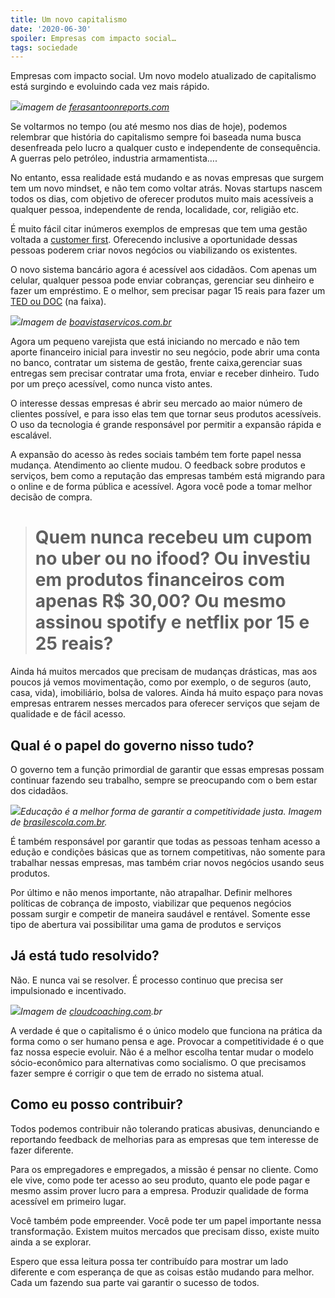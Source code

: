 ```yaml
---
title: Um novo capitalismo
date: '2020-06-30'
spoiler: Empresas com impacto social…
tags: sociedade
---
```


Empresas com impacto social. Um novo modelo atualizado de capitalismo está surgindo e evoluindo cada vez mais rápido.

![](https://firebasestorage.googleapis.com/v0/b/from-tatooine.appspot.com/o/um-novo-capitalismo%2F1_KzG6yV7BSj7gZV8NETh-fQ.jpeg?alt=media&token=a7d085fd-c634-464f-bdc0-a7acc9c0d336)*imagem de [ferasantoonreports.com](https://ferasantoonreports.com/raise-entrepreneurial-children/)*

Se voltarmos no tempo (ou até mesmo nos dias de hoje), podemos relembrar que história do capitalismo sempre foi baseada numa busca desenfreada pelo lucro a qualquer custo e independente de consequência. A guerras pelo petróleo, industria armamentista….

No entanto, essa realidade está mudando e as novas empresas que surgem tem um novo mindset, e não tem como voltar atrás. Novas startups nascem todos os dias, com objetivo de oferecer produtos muito mais acessíveis a qualquer pessoa, independente de renda, localidade, cor, religião etc.

É muito fácil citar inúmeros exemplos de empresas que tem uma gestão voltada a [customer first](https://crmpiperun.com/blog/customer-first/). Oferecendo inclusive a oportunidade dessas pessoas poderem criar novos negócios ou viabilizando os existentes.

O novo sistema bancário agora é acessível aos cidadãos. Com apenas um celular, qualquer pessoa pode enviar cobranças, gerenciar seu dinheiro e fazer um empréstimo. E o melhor, sem precisar pagar 15 reais para fazer um [TED ou DOC](https://blog.guiabolso.com.br/doc-e-ted-um-guia-para-voce-entender-o-assunto/#:~:text=O%20Documento%20de%20Ordem%20de,pelo%20Banco%20Central%20em%202002.) (na faixa).

![](https://firebasestorage.googleapis.com/v0/b/from-tatooine.appspot.com/o/um-novo-capitalismo%2F0_vtajVjq3zKcorzEy.jpg?alt=media&token=52b4198d-ecd1-4c72-80a4-a8780ff1ae4f)*Imagem de [boavistaservicos.com.br](https://www.boavistaservicos.com.br/scpc-60-anos/tendencias-para-o-pequeno-e-medio-varejo/)*

Agora um pequeno varejista que está iniciando no mercado e não tem aporte financeiro inicial para investir no seu negócio, pode abrir uma conta no banco, contratar um sistema de gestão, frente caixa,gerenciar suas entregas sem precisar contratar uma frota, enviar e receber dinheiro. Tudo por um preço acessível, como nunca visto antes.

O interesse dessas empresas é abrir seu mercado ao maior número de clientes possível, e para isso elas tem que tornar seus produtos acessíveis. O uso da tecnologia é grande responsável por permitir a expansão rápida e escalável.

A expansão do acesso às redes sociais também tem forte papel nessa mudança. Atendimento ao cliente mudou. O feedback sobre produtos e serviços, bem como a reputação das empresas também está migrando para o online e de forma pública e acessível. Agora você pode a tomar melhor decisão de compra.
> # Quem nunca recebeu um cupom no uber ou no ifood? Ou investiu em produtos financeiros com apenas R$ 30,00? Ou mesmo assinou spotify e netflix por 15 e 25 reais?

Ainda há muitos mercados que precisam de mudanças drásticas, mas aos poucos já vemos movimentação, como por exemplo, o de seguros (auto, casa, vida), imobiliário, bolsa de valores. Ainda há muito espaço para novas empresas entrarem nesses mercados para oferecer serviços que sejam de qualidade e de fácil acesso.

## Qual é o papel do governo nisso tudo?

O governo tem a função primordial de garantir que essas empresas possam continuar fazendo seu trabalho, sempre se preocupando com o bem estar dos cidadãos.

![](https://firebasestorage.googleapis.com/v0/b/from-tatooine.appspot.com/o/um-novo-capitalismo%2F0_z6Vq5_t_q3BCBUgZ.jpeg?alt=media&token=f78ac12f-8558-4184-b10a-97b67ba30859)*Educação é a melhor forma de garantir a competitividade justa. Imagem de [brasilescola.com.br](https://brasilescola.uol.com.br/educacao).*

É também responsável por garantir que todas as pessoas tenham acesso a edução e condições básicas que as tornem competitivas, não somente para trabalhar nessas empresas, mas também criar novos negócios usando seus produtos.

Por último e não menos importante, não atrapalhar. Definir melhores políticas de cobrança de imposto, viabilizar que pequenos negócios possam surgir e competir de maneira saudável e rentável. Somente esse tipo de abertura vai possibilitar uma gama de produtos e serviços

## Já está tudo resolvido?

Não. E nunca vai se resolver. É processo continuo que precisa ser impulsionado e incentivado.

![](https://firebasestorage.googleapis.com/v0/b/from-tatooine.appspot.com/o/um-novo-capitalismo%2F0_DHd94tN8A7UzKJL6.png?alt=media&token=6a436eb3-7470-49b2-88ef-9425710e2e58)*Imagem de [cloudcoaching.com](https://www.cloudcoaching.com.br/em-qual-degrau-da-lideranca-voce-esta/).br*

A verdade é que o capitalismo é o único modelo que funciona na prática da forma como o ser humano pensa e age. Provocar a competitividade é o que faz nossa especie evoluir. Não é a melhor escolha tentar mudar o modelo sócio-econômico para alternativas como socialismo. O que precisamos fazer sempre é corrigir o que tem de errado no sistema atual.

## Como eu posso contribuir?

Todos podemos contribuir não tolerando praticas abusivas, denunciando e reportando feedback de melhorias para as empresas que tem interesse de fazer diferente.

Para os empregadores e empregados, a missão é pensar no cliente. Como ele vive, como pode ter acesso ao seu produto, quanto ele pode pagar e mesmo assim prover lucro para a empresa. Produzir qualidade de forma acessível em primeiro lugar.

Você também pode empreender. Você pode ter um papel importante nessa transformação. Existem muitos mercados que precisam disso, existe muito ainda a se explorar.

Espero que essa leitura possa ter contribuído para mostrar um lado diferente e com esperança de que as coisas estão mudando para melhor. Cada um fazendo sua parte vai garantir o sucesso de todos.
